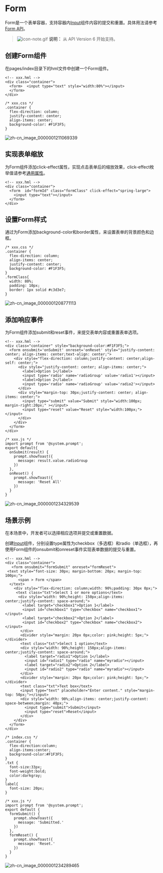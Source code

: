 # Form

Form是一个表单容器，支持容器内[Input](../reference/arkui-js/js-components-basic-input.md)组件内容的提交和重置。具体用法请参考[Form API](../reference/arkui-js/js-components-container-form.md)。


> ![icon-note.gif](public_sys-resources/icon-note.gif) **说明：**
> 从 API Version 6 开始支持。


## 创建Form组件

在pages/index目录下的hml文件中创建一个Form组件。
```
<!-- xxx.hml -->
<div class="container">
  <form>  <input type="text" style="width:80%"></input>
  </form>
</div>
```

```
/* xxx.css */
.container {
  flex-direction: column;
  justify-content: center;
  align-items: center;
  background-color: #F1F3F5;
}
```

![zh-cn_image_0000001211069339](figures/zh-cn_image_0000001211069339.png)


## 实现表单缩放

为Form组件添加click-effect属性，实现点击表单后的缩放效果，click-effect枚举值请参考[通用属性](../reference/arkui-js/js-components-common-attributes.md)。
```
<!-- xxx.hml -->
<div class="container">
  <form  id="formId" class="formClass" click-effect="spring-large">
    <input type="text"></input>  
  </form>
</div>
```


## 设置Form样式


通过为Form添加background-color和border属性，来设置表单的背景颜色和边框。


```
/* xxx.css */
.container {
  flex-direction: column;
  align-items: center;
  justify-content: center;
  background-color: #F1F3F5;
}
.formClass{
  width: 80%;
  padding: 10px;
  border: 1px solid #c3d3e7;
}
```


![zh-cn_image_0000001208771113](figures/zh-cn_image_0000001208771113.gif)


## 添加响应事件

为Form组件添加submit和reset事件，来提交表单内容或重置表单选项。
```
<!-- xxx.hml -->
<div class="container" style="background-color:#F1F3F5;">
  <form onsubmit='onSubmit' onreset='onReset' style="justify-content: center; align-items: center;text-align: center;">
    <div style="flex-direction: column;justify-content: center;align-self: center;">
      <div style="justify-content: center; align-items: center;">
        <label>Option 1</label>
        <input type='radio' name='radioGroup' value='radio1'></input>
        <label>Option 2</label>
        <input type='radio' name='radioGroup' value='radio2'></input>
      </div>
      <div style="margin-top: 30px;justify-content: center; align-items: center;">
        <input type="submit" value="Submit" style="width:100px; margin-right:20px;" ></input>
        <input type="reset" value="Reset" style="width:100px;"></input>
      </div>
    </div> 
  </form>
</div>
```

```
/* xxx.js */
import prompt from '@system.prompt';
export default{
  onSubmit(result) {
    prompt.showToast({
      message: result.value.radioGroup
    })
  },
  onReset() {
    prompt.showToast({
      message: 'Reset All'
    })
  }
}
```


![zh-cn_image_0000001234329539](figures/zh-cn_image_0000001234329539.gif)


## 场景示例

在本场景中，开发者可以选择相应选项并提交或重置数据。

创建[Input](../reference/arkui-js/js-components-basic-input.md)组件，分别设置type属性为checkbox（多选框）和radio（单选框），再使用Form组件的onsubmit和onreset事件实现表单数据的提交与重置。

```
<!-- xxx.hml -->
<div class="container">
   <form onsubmit="formSubmit" onreset="formReset">
 <text style="font-size: 30px; margin-bottom: 20px; margin-top: 100px;">
      <span > Form </span>
  </text>
    <div style="flex-direction: column;width: 90%;padding: 30px 0px;">
     <text class="txt">Select 1 or more options</text>
      <div style="width: 90%;height: 150px;align-items: center;justify-content: space-around;">
        <label target="checkbox1">Option 1</label>
        <input id="checkbox1" type="checkbox" name="checkbox1"></input>
        <label target="checkbox2">Option 2</label>
        <input id="checkbox2" type="checkbox" name="checkbox2"></input>
       </div>
       <divider style="margin: 20px 0px;color: pink;height: 5px;"></divider>
       <text class="txt">Select 1 option</text>
       <div style="width: 90%;height: 150px;align-items: center;justify-content: space-around;">
         <label target="radio1">Option 1</label>
         <input id="radio1" type="radio" name="myradio"></input>
         <label target="radio2">Option 2</label>
         <input id="radio2" type="radio" name="myradio"></input>
       </div>
       <divider style="margin: 20px 0px;color: pink;height: 5px;"></divider>
       <text class="txt">Text box</text>
       <input type="text" placeholder="Enter content." style="margin-top: 50px;"></input>
       <div style="width: 90%;align-items: center;justify-content: space-between;margin: 40px;">
         <input type="submit">Submit</input>
         <input type="reset">Reset</input>
       </div>
    </div>
  </form>
</div>
```

```
/* index.css */
.container {
  flex-direction:column;
  align-items:center;
  background-color:#F1F3F5;
}
.txt {
  font-size:33px;
  font-weight:bold;
  color:darkgray;
}
label{
  font-size: 20px;
}
```

```
/* xxx.js */
import prompt from '@system.prompt';
export default {
  formSubmit() {
    prompt.showToast({
      message: 'Submitted.'
    })
  },
  formReset() {
    prompt.showToast({
      message: 'Reset.'
    })
  }
}
```

![zh-cn_image_0000001234289465](figures/zh-cn_image_0000001234289465.gif)
